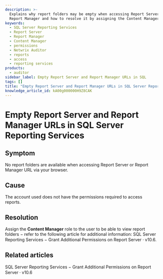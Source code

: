 ```yaml
---
description: >-
  Explains why report folders may be empty when accessing Report Server or
  Report Manager and how to resolve it by assigning the Content Manager role.
keywords:
  - SQL Server Reporting Services
  - Report Server
  - Report Manager
  - Content Manager
  - permissions
  - Netwrix Auditor
  - reports
  - access
  - reporting services
products:
  - auditor
sidebar_label: Empty Report Server and Report Manager URLs in SQL
tags: []
title: "Empty Report Server and Report Manager URLs in SQL Server Reporting Services"
knowledge_article_id: kA00g000000H9Z8CAK
---
```


# Empty Report Server and Report Manager URLs in SQL Server Reporting Services

## Symptom

No report folders are available when accessing Report Server or Report Manager URL via your browser.

## Cause

The account used does not have the permissions required to access reports.

## Resolution

Assign the **Content Manager** role to the user to be able to view report folders − refer to the following article for additional information: SQL Server Reporting Services − Grant Additional Permissions on Report Server ⸱ v10.6.

## Related articles

SQL Server Reporting Services − Grant Additional Permissions on Report Server ⸱ v10.6
